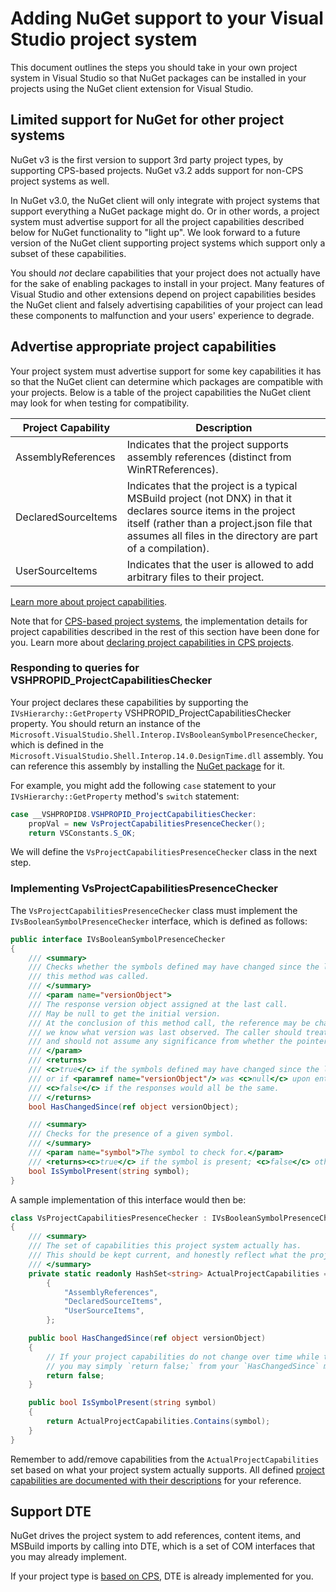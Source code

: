 ﻿# Adding NuGet support to your Visual Studio project system

This document outlines the steps you should take in your own project system
in Visual Studio so that NuGet packages can be installed in your projects
using the NuGet client extension for Visual Studio.

## Limited support for NuGet for other project systems

NuGet v3 is the first version to support 3rd party project types, by supporting
CPS-based projects. NuGet v3.2 adds support for non-CPS project systems as well.

In NuGet v3.0, the NuGet client will only integrate with project
systems that support everything a NuGet package might do. Or in other words,
a project system must advertise support for all the project capabilities
described below for NuGet functionality to "light up". We look forward to
a future version of the NuGet client supporting project systems which support
only a subset of these capabilities.

You should *not* declare capabilities that your project does not actually
have for the sake of enabling packages to install in your project.
Many features of Visual Studio and other extensions depend on project capabilities
besides the NuGet client and falsely advertising capabilities of your project can
lead these components to malfunction and your users' experience to degrade.

## Advertise appropriate project capabilities

Your project system must advertise support for some key capabilities it has
so that the NuGet client can determine which packages are compatible with
your projects. Below is a table of the project capabilities the NuGet client
may look for when testing for compatibility.

| Project Capability | Description |
| ------------------ | ----------- |
| AssemblyReferences | Indicates that the project supports assembly references (distinct from WinRTReferences).
| DeclaredSourceItems | Indicates that the project is a typical MSBuild project (not DNX) in that it declares source items in the project itself (rather than a project.json file that assumes all files in the directory are part of a compilation).
| UserSourceItems | Indicates that the user is allowed to add arbitrary files to their project.

[Learn more about project capabilities][1].

Note that for [CPS-based project systems][4], the implementation details
for project capabilities described in the rest of this section have been done
for you. Learn more about [declaring project capabilities in CPS projects][5].

### Responding to queries for VSHPROPID_ProjectCapabilitiesChecker

Your project declares these capabilities by supporting the `IVsHierarchy::GetProperty`
VSHPROPID_ProjectCapabilitiesChecker property. You should return an instance of the
`Microsoft.VisualStudio.Shell.Interop.IVsBooleanSymbolPresenceChecker`, which is
defined in the `Microsoft.VisualStudio.Shell.Interop.14.0.DesignTime.dll` assembly.
You can reference this assembly by installing the [NuGet package][2] for it.

For example, you might add the following `case` statement to your
`IVsHierarchy::GetProperty` method's `switch` statement:

```csharp
case __VSHPROPID8.VSHPROPID_ProjectCapabilitiesChecker:
    propVal = new VsProjectCapabilitiesPresenceChecker();
    return VSConstants.S_OK;
```

We will define the `VsProjectCapabilitiesPresenceChecker` class in the next step.

### Implementing VsProjectCapabilitiesPresenceChecker

The `VsProjectCapabilitiesPresenceChecker` class must implement the
`IVsBooleanSymbolPresenceChecker` interface, which is defined as follows:

```csharp
public interface IVsBooleanSymbolPresenceChecker
{
    /// <summary>
    /// Checks whether the symbols defined may have changed since the last time
    /// this method was called.
    /// </summary>
    /// <param name="versionObject">
    /// The response version object assigned at the last call.
    /// May be null to get the initial version.
    /// At the conclusion of this method call, the reference may be changed so that on a subsequent call
    /// we know what version was last observed. The caller should treat this value as an opaque object,
    /// and should not assume any significance from whether the pointer changed or not.
    /// </param>
    /// <returns>
    /// <c>true</c> if the symbols defined may have changed since the last call to this method
    /// or if <paramref name="versionObject"/> was <c>null</c> upon entering this method.
    /// <c>false</c> if the responses would all be the same.
    /// </returns>
    bool HasChangedSince(ref object versionObject);

    /// <summary>
    /// Checks for the presence of a given symbol.
    /// </summary>
    /// <param name="symbol">The symbol to check for.</param>
    /// <returns><c>true</c> if the symbol is present; <c>false</c> otherwise.</returns>
    bool IsSymbolPresent(string symbol);
}
```

A sample implementation of this interface would then be:

```csharp
class VsProjectCapabilitiesPresenceChecker : IVsBooleanSymbolPresenceChecker
{
    /// <summary>
    /// The set of capabilities this project system actually has.
    /// This should be kept current, and honestly reflect what the project can do.
    /// </summary>
    private static readonly HashSet<string> ActualProjectCapabilities = new HashSet<string>(StringComparer.OrdinalIgnoreCase)
        {
            "AssemblyReferences",
            "DeclaredSourceItems",
            "UserSourceItems",
        };

    public bool HasChangedSince(ref object versionObject)
    {
        // If your project capabilities do not change over time while the project is open,
        // you may simply `return false;` from your `HasChangedSince` method.
        return false;
    }

    public bool IsSymbolPresent(string symbol)
    {
        return ActualProjectCapabilities.Contains(symbol);
    }
}
```

Remember to add/remove capabilities from the `ActualProjectCapabilities` set
based on what your project system actually supports.
All defined [project capabilities are documented with their descriptions][3] for
your reference.

## Support DTE

NuGet drives the project system to add references, content items, and MSBuild
imports by calling into DTE, which is a set of COM interfaces that you may
already implement.

If your project type is [based on CPS][4], DTE is already implemented for you.

[1]: https://github.com/Microsoft/VSProjectSystem/blob/master/doc/overview/about_project_capabilities.md
[2]: https://www.nuget.org/packages/Microsoft.VisualStudio.Shell.Interop.14.0.DesignTime
[3]: https://github.com/Microsoft/VSProjectSystem/blob/master/doc/overview/project_capabilities.md
[4]: https://github.com/Microsoft/VSProjectSystem/blob/master/doc/overview/intro.md
[5]: https://github.com/Microsoft/VSProjectSystem/blob/master/doc/overview/about_project_capabilities.md#how-to-declare-project-capabilities-in-your-project
